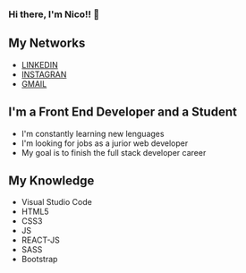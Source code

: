 ### Hi there, I'm Nico!! 👋

<h2>My Networks </h2>
<ul>
<li><a href="https://www.linkedin.com/in/nicolas-alegre-amilivia/">LINKEDIN</a></li>
<li><a href="https://www.instagram.com/nicoalegre_/">INSTAGRAN</a></li>
<li><a href="mailto:nicolasalegre4@gmail.com">GMAIL</a></li>
</ul>

<h2>I'm a Front End Developer and a Student </h2>
<ul>
<li>I'm constantly learning new lenguages</li>
<li>I'm looking for jobs as a jurior web developer</li>
<li>My goal is to finish the full stack developer career</li>
</ul>

<h2>My Knowledge </h2>
<ul>
<li>Visual Studio Code</li>
<li>HTML5</li>
<li>CSS3</li>
<li>JS</li>
<li>REACT-JS</li>
<li>SASS</li> 
<li>Bootstrap</li> 
</ul>
